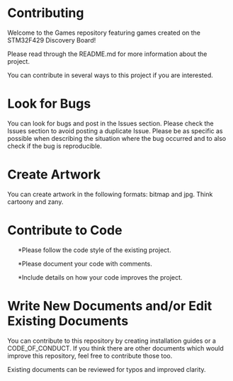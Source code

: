 <h1> Contributing</h1>

Welcome to the Games repository featuring games created on the STM32F429 Discovery Board!  

Please read through the README.md for more information about the project.

You can contribute in several ways to this project if you are interested.

<h1> Look for Bugs </h1>
You can look for bugs and post in the Issues section.  Please check the Issues section to avoid posting a duplicate Issue.  Please be as specific as possible when describing the situation where the bug occurred and to also check if the bug is reproducible.

<h1> Create Artwork </h1>
You can create artwork in the following formats: bitmap and jpg.  Think cartoony and zany.

<h1> Contribute to Code </h1>
<ul>*Please follow the code style of the existing project.</ul>
<ul>*Please document your code with comments. </ul>
<ul>*Include details on how your code improves the project.</ul>

<h1> Write New Documents and/or Edit Existing Documents </h1>
You can contribute to this repository by creating installation guides or a CODE_OF_CONDUCT.  If you think there are other documents which would improve this repository, feel free to contribute those too.

Existing documents can be reviewed for typos and improved clarity.
